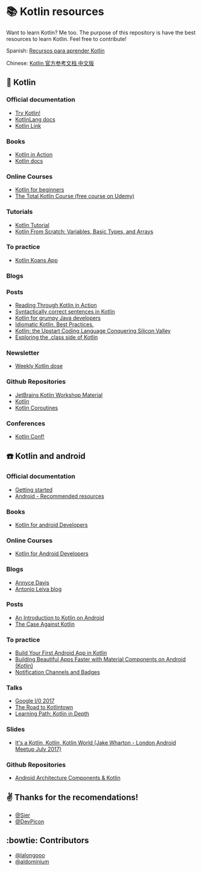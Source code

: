 # :books: Kotlin resources 

Want to learn Kotlin? Me too. 
The purpose of this repository is have the best resources to learn Kotlin. Feel free to contribute! 

Spanish: [Recursos para aprender Kotlin](RESOURCES_ES.MD)

Chinese: [Kotlin 官方参考文档 中文版](https://github.com/china-kook/Skill-learn-collect#kotlin)

## :hatched_chick: Kotlin

### Official documentation
* [Try Kotlin!](https://try.kotlinlang.org/)
* [KotlinLang docs](https://kotlinlang.org/docs/)
* [Kotlin Link](https://kotlin.link/)

### Books
* [Kotlin in Action](https://www.amazon.com/Kotlin-Action-Dmitry-Jemerov/dp/1617293296/ref=sr_1_1?ie=UTF8&qid=1501222185&sr=8-1&keywords=kotlin+in+action)
* [Kotlin docs](https://kotlinlang.org/docs/kotlin-docs.pdf)

### Online Courses
* [Kotlin for beginners](https://www.udemy.com/kotlin-course/learn/v4/overview)
* [The Total Kotlin Course (free course on Udemy)](https://www.udemy.com/the-total-kotlin-course-learn-kotlin-today)

### Tutorials
* [Kotlin Tutorial](https://www.youtube.com/watch?v=H_oGi8uuDpA)
* [Kotlin From Scratch: Variables, Basic Types, and Arrays](https://code.tutsplus.com/tutorials/kotlin-from-scratch-variables-basic-types-arrays-type-inference-and-comments--cms-29328)

### To practice
* [Kotlin Koans App](https://play.google.com/store/apps/details?id=me.vickychijwani.kotlinkoans)

### Blogs

### Posts
* [Reading Through Kotlin in Action](https://medium.com/@calren24/reading-through-kotlin-in-action-428111b051ce)
* [Syntactically correct sentences in Kotlin](https://notes.devlabs.bg/syntactically-correct-sentences-in-kotlin-16d98717dc38)
* [Kotlin for grumpy Java developers](https://medium.com/@Pinterest_Engineering/kotlin-for-grumpy-java-developers-8e90875cb6ab)
* [Idiomatic Kotlin. Best Practices.](https://blog.philipphauer.de/idiomatic-kotlin-best-practices/)
* [Kotlin: the Upstart Coding Language Conquering Silicon Valley](https://www.wired.com/story/kotlin-the-upstart-coding-language-conquering-silicon-valley?mbid=social_twitter)
* [Exploring the .class side of Kotlin](https://proandroiddev.com/exploring-the-class-side-of-kotlin-d4af0d1065e2)

### Newsletter
* [Weekly Kotlin dose](http://www.kotlinweekly.net/)

### Github Repositories
* [JetBrains Kotlin Workshop Material](https://github.com/JetBrains/kotlin-workshop)
* [Kotlin](https://github.com/Kotlin)
* [Kotlin Coroutines](https://github.com/Kotlin/kotlin-coroutines)

### Conferences
* [Kotlin Conf!](https://kotlinconf.com/)


## :phone: Kotlin and android

### Official documentation
* [Getting started](https://developer.android.com/kotlin/index.html)
* [Android - Recommended resources](https://developer.android.com/kotlin/resources.html)

### Books
* [Kotlin for android Developers](https://www.amazon.com/Kotlin-Android-Developers-Learn-developing/dp/1530075610/ref=pd_bxgy_14_img_2?_encoding=UTF8&pd_rd_i=1530075610&pd_rd_r=YSDSWSAP9E7W4EYXK1CS&pd_rd_w=fbwhE&pd_rd_wg=UCZ4M&psc=1&refRID=YSDSWSAP9E7W4EYXK1CS)

### Online Courses
* [Kotlin for Android Developers](https://academy.antonioleiva.com/p/kotlin-android-developers)

### Blogs

* [Annyce Davis](http://adavis.info/?s=KOTLIN)
* [Antonio Leiva blog](https://antonioleiva.com/kotlin/)
 
### Posts
* [An Introduction to Kotlin on Android](https://www.bignerdranch.com/blog/an-introduction-to-kotlin-on-android/)
* [The Case Against Kotlin](https://medium.com/@Pinterest_Engineering/the-case-against-kotlin-2c574cb87953)

### To practice
* [Build Your First Android App in Kotlin](https://codelabs.developers.google.com/codelabs/build-your-first-android-app-kotlin/index.html?index=..%2F..%2Findex#0)
* [Building Beautiful Apps Faster with Material Components on Android (Kotlin)
](https://codelabs.developers.google.com/codelabs/mdc-android-kotlin/index.html?index=..%2F..%2Findex#0)
* [Notification Channels and Badges](https://codelabs.developers.google.com/codelabs/notification-channels-kotlin/index.html?index=..%2F..%2Findex#0)

### Talks
* [Google I/0 2017](https://www.youtube.com/results?search_query=google+io+2017+kotlin)
* [The Road to Kotlintown](https://academy.realm.io/posts/360-andev-2017-huyen-tue-dao-christina-lee-kotlintown/)
* [Learning Path: Kotlin in Depth](https://academy.realm.io/posts/learning-path-kotlin-in-depth/)


### Slides
* [It's a Kotlin, Kotlin, Kotlin World (Jake Wharton - London Android Meetup July 2017)](https://speakerdeck.com/jakewharton/its-a-kotlin-kotlin-kotlin-world-london-android-meetup-july-2017)

### Github Repositories
* [Android Architecture Components & Kotlin](https://github.com/erikcaffrey/Android-Architecture-Components-Kotlin)


## :v: Thanks for the recomendations!

* [@Sier](https://github.com/sierisimo)
* [@DevPicon](https://github.com/DevPicon)

## :bowtie: Contributors

* [@lalongooo](https://github.com/lalongooo)
* [@aldominium](https://github.com/aldominium)

